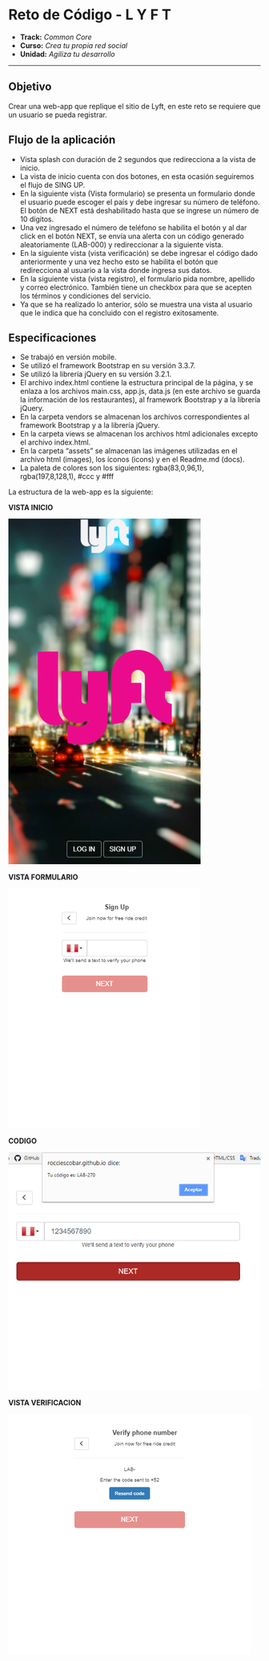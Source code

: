 # Reto de Código - L Y F T

* **Track:** _Common Core_
* **Curso:** _Crea tu propia red social_
* **Unidad:** _Agiliza tu desarrollo_

***

## Objetivo

Crear una web-app que replique el sitio de Lyft, en este reto se requiere que un usuario se pueda registrar.

## Flujo de la aplicación
* Vista splash con duración de 2 segundos que redirecciona a la vista de inicio.
* La vista de inicio cuenta con dos botones, en esta ocasión seguiremos el flujo de SING UP. 
* En la siguiente vista (Vista formulario) se presenta un formulario donde el usuario puede escoger el país y debe ingresar su número de teléfono. El botón de NEXT está deshabilitado hasta que se ingrese un número de 10 dígitos. 
* Una vez ingresado el número de teléfono se habilita el botón y al dar click en el botón NEXT, se envía una alerta con un código generado aleatoriamente (LAB-000) y redireccionar a la siguiente vista. 
* En la siguiente vista (vista verificación) se debe ingresar el código dado anteriormente y una vez hecho esto se habilita el botón que redirecciona al usuario a la vista donde ingresa sus datos.
* En la siguiente vista (vista registro), el formulario pida nombre, apellido y correo electrónico. También tiene un checkbox para que se acepten los términos y condiciones del servicio.
* Ya que se ha realizado lo anterior, sólo se muestra una vista al usuario que le indica que ha concluido con el registro exitosamente. 

## Especificaciones

* Se trabajó en versión mobile.
* Se utilizó el framework Bootstrap en su versión 3.3.7.
* Se utilizó la librería jQuery en su versión 3.2.1.
* El archivo index.html contiene la estructura principal de la página, y se enlaza a los archivos main.css, app.js, data.js (en este archivo se guarda la información de los restaurantes), al framework Bootstrap y a la librería jQuery.
* En la carpeta vendors se almacenan los archivos correspondientes al framework Bootstrap y a la librería jQuery.
* En la carpeta views se almacenan los archivos html adicionales excepto el archivo index.html.
* En la carpeta “assets” se almacenan las imágenes utilizadas en el archivo html (images), los íconos (icons) y en el Readme.md (docs).
* La paleta de colores son los siguientes: rgba(83,0,96,1), rgba(197,8,128,1), #ccc y #fff

La estructura de la web-app es la siguiente:

**VISTA INICIO**

![Vista inicio](assets/docs/vista-inicio.png "inicio")

**VISTA FORMULARIO**

![Vista formulario](assets/docs/vista-formulario.png "formulario")

**CODIGO**

![Vista codigo](assets/docs/codigo.png "codigo")

**VISTA VERIFICACION**

![Vista verificacion](assets/docs/vista-verificacion.png "verificacion")
